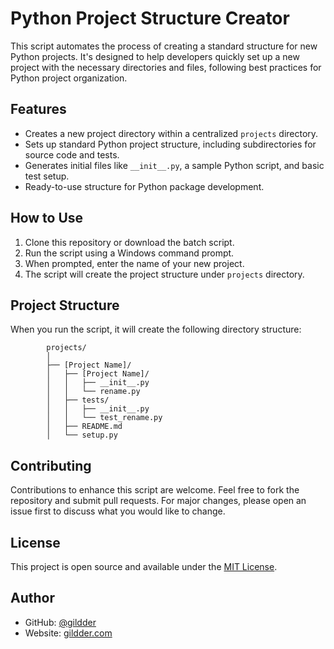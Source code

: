 # Python Project Structure Creator

This script automates the process of creating a standard structure for new Python projects. It's designed to help developers quickly set up a new project with the necessary directories and files, following best practices for Python project organization.

## Features

- Creates a new project directory within a centralized `projects` directory.
- Sets up standard Python project structure, including subdirectories for source code and tests.
- Generates initial files like `__init__.py`, a sample Python script, and basic test setup.
- Ready-to-use structure for Python package development.

## How to Use

1. Clone this repository or download the batch script.
2. Run the script using a Windows command prompt.
3. When prompted, enter the name of your new project.
4. The script will create the project structure under `projects` directory.

## Project Structure

When you run the script, it will create the following directory structure:

```plaintext
        projects/
        │
        ├── [Project Name]/
        │   ├── [Project Name]/
        │   │   ├── __init__.py
        │   │   └── rename.py
        │   ├── tests/
        │   │   ├── __init__.py
        │   │   └── test_rename.py
        │   ├── README.md
        │   └── setup.py
```


## Contributing

Contributions to enhance this script are welcome. Feel free to fork the repository and submit pull requests. For major changes, please open an issue first to discuss what you would like to change.

## License

This project is open source and available under the [MIT License](LICENSE).

## Author

- GitHub: [@gildder](https://github.com/gildder)
- Website: [gildder.com](https://gildder.com)
